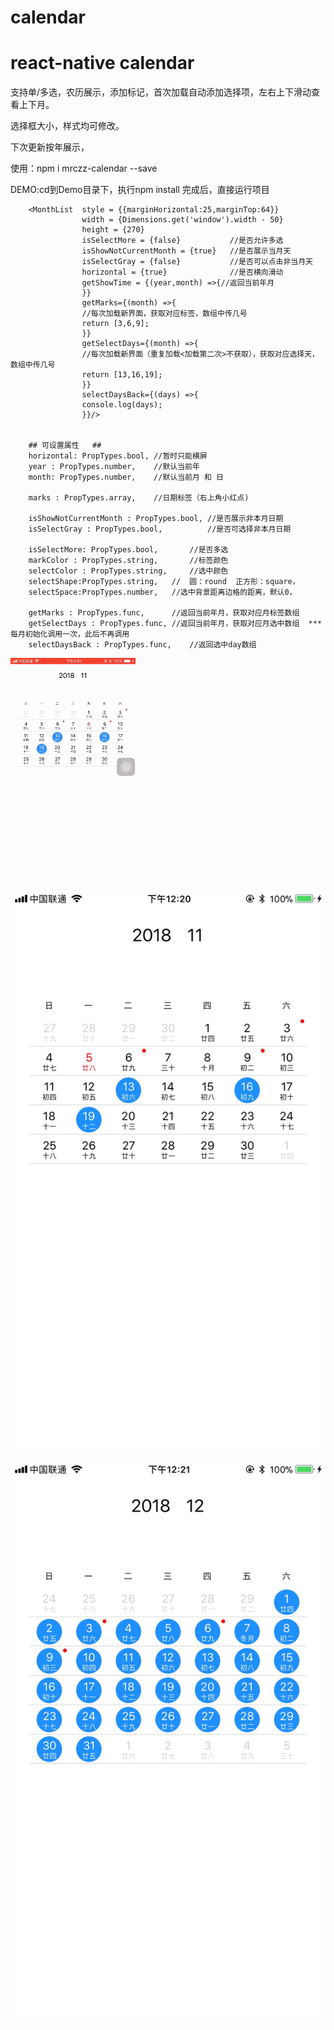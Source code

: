 # calendar
# react-native calendar
  支持单/多选，农历展示，添加标记，首次加载自动添加选择项，左右上下滑动查看上下月。
 
  选择框大小，样式均可修改。
 
  下次更新按年展示，

  使用：npm i mrczz-calendar --save

  DEMO:cd到Demo目录下，执行npm install 完成后，直接运行项目 

        <MonthList  style = {{marginHorizontal:25,marginTop:64}}
                    width = {Dimensions.get('window').width - 50}
                    height = {270}
                    isSelectMore = {false}           //是否允许多选
                    isShowNotCurrentMonth = {true}   //是否展示当月天
                    isSelectGray = {false}           //是否可以点击非当月天
                    horizontal = {true}              //是否横向滑动
                    getShowTime = {(year,month) =>{//返回当前年月
                    }}
                    getMarks={(month) =>{
                    //每次加载新界面，获取对应标签，数组中传几号
                    return [3,6,9];
                    }}
                    getSelectDays={(month) =>{
                    //每次加载新界面（重复加载<加载第二次>不获取），获取对应选择天，数组中传几号
                    return [13,16,19];
                    }}
                    selectDaysBack={(days) =>{
                    console.log(days);
                    }}/>
                        

        ## 可设置属性   ##
        horizontal: PropTypes.bool, //暂时只能横屏
        year : PropTypes.number,    //默认当前年
        month: PropTypes.number,    //默认当前月 和 日

        marks : PropTypes.array,    //日期标签（右上角小红点)

        isShowNotCurrentMonth : PropTypes.bool, //是否展示非本月日期
        isSelectGray : PropTypes.bool,          //是否可选择非本月日期

        isSelectMore: PropTypes.bool,       //是否多选
        markColor : PropTypes.string,       //标签颜色
        selectColor : PropTypes.string,     //选中颜色
        selectShape:PropTypes.string,   //  圆：round  正方形：square，
        selectSpace:PropTypes.number,   //选中背景距离边格的距离，默认0，

        getMarks : PropTypes.func,      //返回当前年月，获取对应月标签数组
        getSelectDays : PropTypes.func, //返回当前年月，获取对应月选中数组  ***每月初始化调用一次，此后不再调用
        selectDaysBack : PropTypes.func,    //返回选中day数组
                                


 ![image](https://github.com/jiajun1203/calendar/raw/master/assets/image/calGif.gif)

 ![Alt text](https://github.com/jiajun1203/calendar/raw/master/assets/image/month.jpg)

  ![Alt text](https://github.com/jiajun1203/calendar/raw/master/assets/image/monthSelect.jpg)


